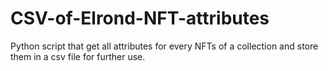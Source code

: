 # CSV-of-Elrond-NFT-attributes
Python script that get all attributes for every NFTs of a collection and store them in a csv file for further use.
